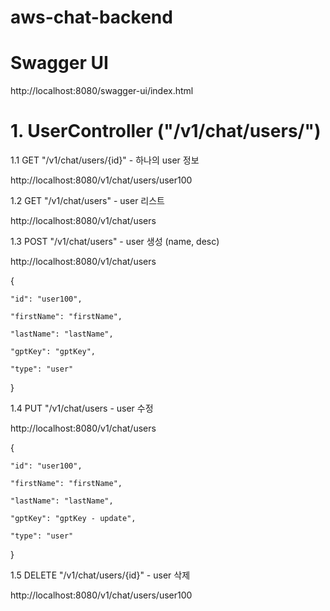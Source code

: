 # aws-chat-backend

# Swagger UI

http://localhost:8080/swagger-ui/index.html

# 1. UserController ("/v1/chat/users/")

1.1 GET "/v1/chat/users/{id}" - 하나의 user 정보

http://localhost:8080/v1/chat/users/user100

1.2 GET "/v1/chat/users" - user 리스트

http://localhost:8080/v1/chat/users

1.3 POST "/v1/chat/users" - user 생성 (name, desc)

http://localhost:8080/v1/chat/users

{

    "id": "user100",

    "firstName": "firstName",

    "lastName": "lastName",

    "gptKey": "gptKey",

    "type": "user"

}

1.4 PUT "/v1/chat/users - user 수정

http://localhost:8080/v1/chat/users

{

    "id": "user100",

    "firstName": "firstName",

    "lastName": "lastName",

    "gptKey": "gptKey - update",

    "type": "user"

}

1.5 DELETE "/v1/chat/users/{id}" - user 삭제

http://localhost:8080/v1/chat/users/user100